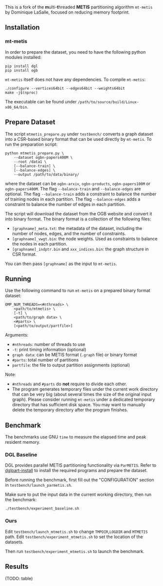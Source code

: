 This is a fork of the **m**ulti-**t**hreaded **METIS** partitioning algorithm `mt-metis` by Dominique LaSalle, focused on reducing memory footprint.



## Installation

### mt-metis

In order to prepare the dataset, you need to have the following python modules installed:

```shell
pip install dgl
pip install ogb
```

`mt-metis` itself does not have any dependencies. To compile `mt-metis`:

```shell
./configure --vertices64bit --edges64bit --weights64bit
make -j$(nproc)
```

The executable can be found under `/path/to/source/build/Linux-x86_64/bin`.



## Prepare Dataset

The script `mtmetis_prepare.py` under `testbench/` converts a graph dataset into a CSR-based binary format that can be used directly by `mt-metis`. To run the preparation script:

```shell
python mtmetis_prepare.py \
    --dataset ogbn-papers400M \
    --root /data1 \
    [--balance-train] \
    [--balance-edges] \
    --output /path/to/data/binary/
```

where the dataset can be `ogbn-arxiv`, `ogbn-products`, `ogbn-papers100M` or `ogbn-papers400M`. The flag `--balance-train` and `--balance-edges` are optional. The flag `--balance-train` adds a constraint to balance the number of training nodes in each partition. The flag `--balance-edges` adds a constraint to balance the number of edges in each partition.

The script will download the dataset from the OGB website and convert it into binary format. The binary format is a collection of the following files:

- `[graphname]_meta.txt`: the metadata of the dataset, including the number of nodes, edges, and the number of constraints.
- `[graphname]_vwgt.bin`: the node weights. Used as constraints to balance the nodes in each partition.
- `[graphname]_indptr.bin` and `xxx_indices.bin`: the graph structure in CSR format.

You can then pass `[graphname]` as the input to `mt-metis`.




## Running

Use the following command to run `mt-metis` on a prepared binary format dataset:

```
OMP_NUM_THREADS=<#nthreads> \
    <path/to/mtmetis> \
    [-t] \
    <path/to/graph data> \
    <#parts> \
    [<path/to/output/partfile>]
```

Arguments:

- `#nthreads`: number of threads to use
- `-t`: print timing information (optional)
- `graph data`: can be METIS format (`.graph` file) or binary format
- `#parts`: total number of partitions
- `partfile`: the file to output partition assignments (optional)



Note:

- `#nthreads` and `#parts` do **not** require to divide each other.
- The program generates temporary files under the current work directory that can be very big (about several times the size of the original input graph). Please consider running `mt-metis` under a dedicated temporary directory that has sufficient disk space. You may want to manually delete the temporary directory after the program finishes.




## Benchmark

The benchmarks use GNU `time` to measure the elapsed time and peak resident memory.

### DGL Baseline

DGL provides parallel METIS partitioning functionality via `ParMETIS`. Refer to [dglpart-install](docs/dglpart-install.md) to install the required programs and prepare the dataset.

Before running the benchmark, first fill out the "CONFIGURATION" section in `testbench/launch_parmetis.sh`.

Make sure to put the input data in the current working directory, then run the benchmark:

```shell
./testbench/experiment_baseline.sh
```



### Ours

Edit `testbench/launch_mtmetis.sh` to change `TMPDIR`,`LOGDIR` and `MTMETIS` path. Edit `testbench/experiment_mtmetis.sh` to set the location of the datasets.

Then run `testbench/experiment_mtmetis.sh` to launch the benchmark.



## Results

(TODO: table)